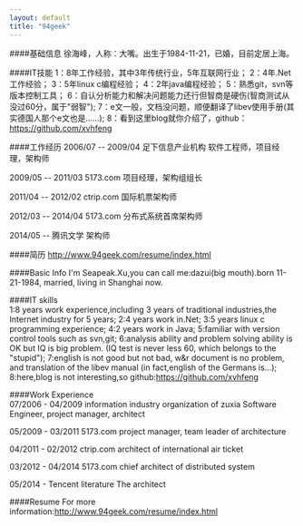 ```yaml
---
layout: default
title: "94geek"
---
```

####基础信息
徐海峰，人称：大嘴。出生于1984-11-21，已婚，目前定居上海。

####IT技能
1：8年工作经验，其中3年传统行业，5年互联网行业；
2：4年.Net工作经验；
3：5年linux c编程经验；
4：2年java编程经验；
5：熟悉git，svn等版本控制工具；
6：自认分析能力和解决问题能力还行但智商是硬伤(智商测试从没过60分，属于"弱智");
7：e文一般，文档没问题，顺便翻译了libev使用手册(其实德国人那个e文也是......);
8：看到这里blog就你介绍了，github：https://github.com/xvhfeng

####工作经历
2006/07 -- 2009/04 足下信息产业机构
软件工程师，项目经理，架构师

2009/05 -- 2011/03 5173.com
项目经理，架构组组长

2011/04 -- 2012/02 ctrip.com
国际机票架构师

2012/03 -- 2014/04 5173.com
分布式系统首席架构师

2014/05 --         腾讯文学
架构师

####简历
<http://www.94geek.com/resume/index.html>  



####Basic Info
I'm Seapeak.Xu,you can call me:dazui(big mouth).born 11-21-1984, married, living in Shanghai now.  

####IT skills  
1:8 years work experience,including 3 years of traditional industries,the Internet industry for 5 years;
2:4 years work in.Net;
3:5 years linux c programming experience;
4:2 years work in Java;
5:familiar with version control tools such as svn,git;
6:analysis ability and problem solving ability is OK but IQ is big problem.
(IQ test is never less 60, which belongs to the "stupid");
7:english is not good but not bad, w&r document is no problem, and translation
of the libev manual (in fact,english of the Germans is...);
8:here,blog is not interesting,so github:https://github.com/xvhfeng

####Work Experience  
07/2006 - 04/2009  information industry organization of zuxia
Software Engineer, project manager, architect

05/2009 - 03/2011 5173.com
project manager, team leader of architecture

04/2011 - 02/2012 ctrip.com
architect of international air ticket 

03/2012 - 04/2014 5173.com
chief architect of distributed system

05/2014 - Tencent literature
The architect

####Resume
For more information:<http://www.94geek.com/resume/index.html>  

<!-- Blog Comments -->
<div class="media">
  <!-- UY BEGIN -->
  <div id="uyan_frame">
  </div>
  <script type="text/javascript" src="http://v2.uyan.cc/code/uyan.js?uid=1511840">
  </script>
  <!-- UY END -->
</div>
